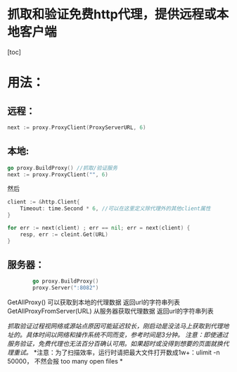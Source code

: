 抓取和验证免费http代理，提供远程或本地客户端
==

[toc]

用法：
==
远程：
--
``` go
next := proxy.ProxyClient(ProxyServerURL, 6)
```
本地:
--
```go
go proxy.BuildProxy() //抓取/验证服务
next := proxy.ProxyClient("", 6)
```
然后
```go
client := &http.Client{
    Timeout: time.Second * 6, //可以在这里定义除代理外的其他client属性
}

for err := next(client) ; err == nil; err = next(client) {
    resp, err := cleint.Get(URL)
}
```
服务器：
--
```go
        go proxy.BuildProxy()
        proxy.Server(":8082")
```

GetAllProxy() 可以获取到本地的代理数据 返回url的字符串列表
GetAllProxyFromServer(URL) 从服务器获取代理数据 返回url的字符串列表

*抓取验证过程视网络或源站点原因可能延迟较长，刚启动是没法马上获取到代理地址的。具体时间以网络和操作系统不同而变，参考时间是3分钟。*
*注意：即使通过服务验证，免费代理也无法百分百确认可用。如果超时或没得到想要的页面就换代理重试。*
*注意：为了扫描效率，运行时请把最大文件打开数成1w+：ulimit -n 50000， 不然会报 too many open files *

